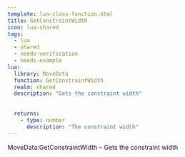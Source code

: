```yaml
---
template: lua-class-function.html
title: GetConstraintWidth
icon: lua-shared
tags:
  - lua
  - shared
  - needs-verification
  - needs-example
lua:
  library: MoveData
  function: GetConstraintWidth
  realm: shared
  description: "Gets the constraint width"
  
  
  returns:
    - type: number
      description: "The constraint width"
---
```


<div class="lua__search__keywords">
MoveData:GetConstraintWidth &#x2013; Gets the constraint width
</div>
